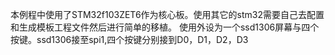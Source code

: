 本例程中使用了STM32f103ZET6作为核心板。使用其它的stm32需要自己去配置和生成模板工程文件然后进行简单的移植。
使用外设为一个ssd1306屏幕与四个按键。ssd1306接至spi1,四个按键分别接到D0，D1，D2，D3